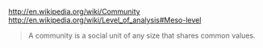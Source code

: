 
http://en.wikipedia.org/wiki/Community
http://en.wikipedia.org/wiki/Level_of_analysis#Meso-level

> A community is a social unit of any size that shares common values.
